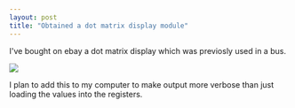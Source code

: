 ```yaml
---
layout: post
title: "Obtained a dot matrix display module"
---
```



I've bought on ebay a dot matrix display which was previosly used in a bus.

![](/Photos/DotMatrix.jpg)

I plan to add this to my computer to make output more verbose than just loading the values into the registers.


